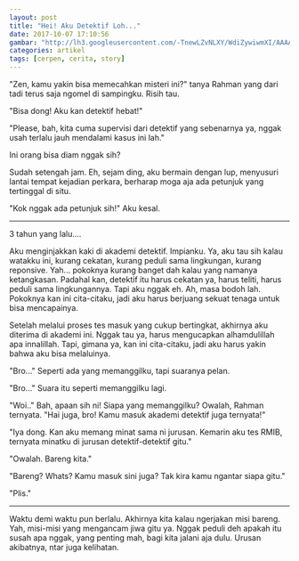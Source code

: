 ```yaml
---
layout: post
title: "Hei! Aku Detektif Loh..."
date: 2017-10-07 17:10:56
gambar: "http://lh3.googleusercontent.com/-TnewLZvNLXY/WdiZywiwmXI/AAAAAAAACaQ/rpuoqNV4WOsvp2lhYT_1J0Cbr-woP9AXwCLcBGAs/s900/detective_conan_239_colour_by_teisson-d3iamvj.png"
categories: artikel
tags: [cerpen, cerita, story]
---
```


"Zen, kamu yakin bisa memecahkan misteri ini?" tanya Rahman yang dari tadi terus saja ngomel di sampingku. Risih tau.

"Bisa dong! Aku kan detektif hebat!"

"Please, bah, kita cuma supervisi dari detektif yang sebenarnya ya, nggak usah terlalu jauh mendalami kasus ini lah."

Ini orang bisa diam nggak sih?

Sudah setengah jam. Eh, sejam ding, aku bermain dengan lup, menyusuri lantai tempat kejadian perkara, berharap moga aja ada petunjuk yang tertinggal di situ.

"Kok nggak ada petunjuk sih!" Aku kesal.

---

3 tahun yang lalu....

Aku menginjakkan kaki di akademi detektif. Impianku. Ya, aku tau sih kalau watakku ini, kurang cekatan, kurang peduli sama lingkungan, kurang reponsive. Yah... pokoknya kurang banget dah kalau yang namanya ketangkasan. Padahal kan, detektif itu harus cekatan ya, harus teliti, harus peduli sama lingkungannya. Tapi aku nggak eh. Ah, masa bodoh lah. Pokoknya kan ini cita-citaku, jadi aku harus berjuang sekuat tenaga untuk bisa mencapainya.

Setelah melalui proses tes masuk yang cukup bertingkat, akhirnya aku diterima di akademi ini. Nggak tau ya, harus mengucapkan alhamdulillah apa innalillah. Tapi, gimana ya, kan ini cita-citaku, jadi aku harus yakin bahwa aku bisa melaluinya.

"Bro..." Seperti ada yang memanggilku, tapi suaranya pelan.

"Bro..." Suara itu seperti memanggilku lagi.

"Woi.." Bah, apaan sih ni! Siapa yang memanggilku? Owalah, Rahman ternyata. "Hai juga, bro! Kamu masuk akademi detektif juga ternyata!"

"Iya dong. Kan aku memang minat sama ni jurusan. Kemarin aku tes RMIB, ternyata minatku di jurusan detektif-detektif gitu."

"Owalah. Bareng kita."

"Bareng? Whats? Kamu masuk sini juga? Tak kira kamu ngantar siapa gitu."

"Plis."

---

Waktu demi waktu pun berlalu. Akhirnya kita kalau ngerjakan misi bareng. Yah, misi-misi yang mengancam jiwa gitu ya. Nggak peduli deh apakah itu susah apa nggak, yang penting mah, bagi kita jalani aja dulu. Urusan akibatnya, ntar juga kelihatan.